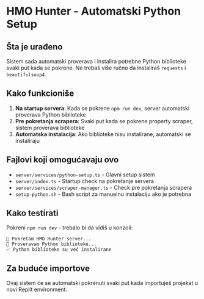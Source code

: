 # HMO Hunter - Automatski Python Setup

## Šta je urađeno

Sistem sada automatski proverava i instalira potrebne Python biblioteke svaki put kada se pokrene. Ne trebaš više ručno da instaliraš `requests` i `beautifulsoup4`.

## Kako funkcioniše

1. **Na startup servera**: Kada se pokrene `npm run dev`, server automatski proverava Python biblioteke
2. **Pre pokretanja scrapera**: Svaki put kada se pokrene property scraper, sistem proverava biblioteke
3. **Automatska instalacija**: Ako biblioteke nisu instalirane, automatski se instaliraju

## Fajlovi koji omogućavaju ovo

- `server/services/python-setup.ts` - Glavni setup sistem
- `server/index.ts` - Startup check na pokretanje servera  
- `server/services/scraper-manager.ts` - Check pre pokretanja scrapera
- `setup-python.sh` - Bash script za manuelnu instalaciju ako je potrebna

## Kako testirati

Pokreni `npm run dev` - trebalo bi da vidiš u konzoli:
```
🚀 Pokretam HMO Hunter server...
🔧 Proveravam Python biblioteke...
✅ Python biblioteke su već instalirane
```

## Za buduće importove

Ovaj sistem će se automatski pokrenuti svaki put kada importuješ projekat u novi Replit environment.